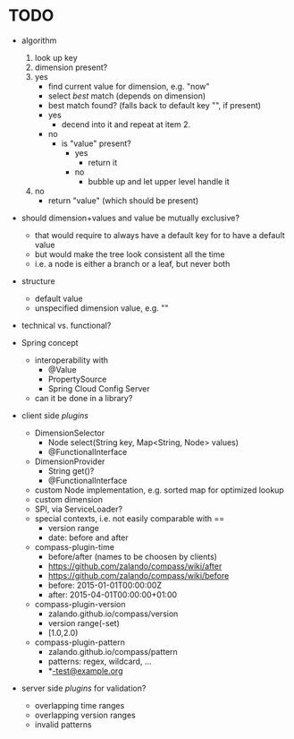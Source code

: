 # TODO

- algorithm
    1. look up key
    2. dimension present?
    3. yes
        - find current value for dimension, e.g. "now"
        - select *best* match (depends on dimension)
        - best match found? (falls back to default key "", if present)
        - yes
            - decend into it and repeat at item 2.
        - no
            - is "value" present?
                - yes
                    - return it
                - no
                    - bubble up and let upper level handle it
    4. no
        - return "value" (which should be present)
        
- should dimension+values and value be mutually exclusive?
    - that would require to always have a default key for to have a default value
    - but would make the tree look consistent all the time
    - i.e. a node is either a branch or a leaf, but never both

- structure
    - default value
    - unspecified dimension value, e.g. ""

- technical vs. functional?
- Spring concept
    - interoperability with
        - @Value
        - PropertySource
        - Spring Cloud Config Server
    - can it be done in a library?
- client side *plugins*
    - DimensionSelector
        - <T> Node<T> select(String key, Map<String, Node<T>> values)
        - @FunctionalInterface
     - DimensionProvider
        - String get()?
        - @FunctionalInterface
    - custom Node implementation, e.g. sorted map for optimized lookup
    - custom dimension
    - SPI, via ServiceLoader?
    - special contexts, i.e. not easily comparable with ==
        - version range
        - date: before and after
    - compass-plugin-time
        - before/after (names to be choosen by clients)
        - https://github.com/zalando/compass/wiki/after
        - https://github.com/zalando/compass/wiki/before
        - before: 2015-01-01T00:00:00Z
        - after: 2015-04-01T00:00:00+01:00
    - compass-plugin-version
        - zalando.github.io/compass/version
        - version range(-set)
        - [1.0,2.0)
    - compass-plugin-pattern
        - zalando.github.io/compass/pattern
        - patterns: regex, wildcard, ...
        - *-test@example.org
- server side *plugins* for validation?
    - overlapping time ranges
    - overlapping version ranges
    - invalid patterns
